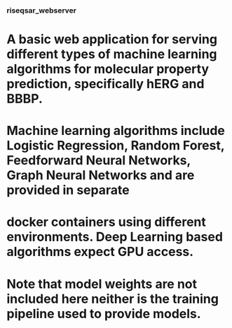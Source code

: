 ### riseqsar_webserver

# A basic web application for serving different types of machine learning algorithms for molecular property prediction, specifically hERG and BBBP.
# Machine learning algorithms include Logistic Regression, Random Forest, Feedforward Neural Networks,  Graph Neural Networks and are provided in separate
# docker containers using different environments. Deep Learning based algorithms expect GPU access.
# Note that model weights are not included here neither is the training pipeline used to provide models.

